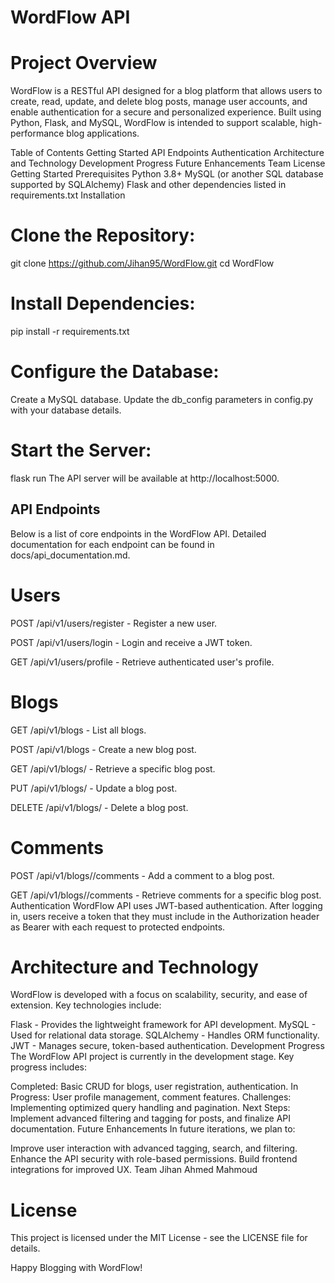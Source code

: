 # WordFlow API

# Project Overview

WordFlow is a RESTful API designed for a blog platform that allows users to create, read, update, and delete blog posts, manage user accounts, and enable authentication for a secure and personalized experience. Built using Python, Flask, and MySQL, WordFlow is intended to support scalable, high-performance blog applications.

Table of Contents
Getting Started
API Endpoints
Authentication
Architecture and Technology
Development Progress
Future Enhancements
Team
License
Getting Started
Prerequisites
Python 3.8+
MySQL (or another SQL database supported by SQLAlchemy)
Flask and other dependencies listed in requirements.txt
Installation

# Clone the Repository:

git clone https://github.com/Jihan95/WordFlow.git
cd WordFlow

# Install Dependencies:

pip install -r requirements.txt

# Configure the Database:

Create a MySQL database.
Update the db_config parameters in config.py with your database details.

# Start the Server:

flask run
The API server will be available at http://localhost:5000.

## API Endpoints

Below is a list of core endpoints in the WordFlow API. Detailed documentation for each endpoint can be found in docs/api_documentation.md.

# Users

POST /api/v1/users/register - Register a new user.

POST /api/v1/users/login - Login and receive a JWT token.

GET /api/v1/users/profile - Retrieve authenticated user's profile.

# Blogs

GET /api/v1/blogs - List all blogs.

POST /api/v1/blogs - Create a new blog post.

GET /api/v1/blogs/<id> - Retrieve a specific blog post.

PUT /api/v1/blogs/<id> - Update a blog post.

DELETE /api/v1/blogs/<id> - Delete a blog post.

# Comments

POST /api/v1/blogs/<id>/comments - Add a comment to a blog post.

GET /api/v1/blogs/<id>/comments - Retrieve comments for a specific blog post.
Authentication
WordFlow API uses JWT-based authentication. After logging in, users receive a token that they must include in the Authorization header as Bearer <token> with each request to protected endpoints.

# Architecture and Technology

WordFlow is developed with a focus on scalability, security, and ease of extension. Key technologies include:

Flask - Provides the lightweight framework for API development.
MySQL - Used for relational data storage.
SQLAlchemy - Handles ORM functionality.
JWT - Manages secure, token-based authentication.
Development Progress
The WordFlow API project is currently in the development stage. Key progress includes:

Completed: Basic CRUD for blogs, user registration, authentication.
In Progress: User profile management, comment features.
Challenges: Implementing optimized query handling and pagination.
Next Steps: Implement advanced filtering and tagging for posts, and finalize API documentation.
Future Enhancements
In future iterations, we plan to:

Improve user interaction with advanced tagging, search, and filtering.
Enhance the API security with role-based permissions.
Build frontend integrations for improved UX.
Team
Jihan Ahmed Mahmoud

# License

This project is licensed under the MIT License - see the LICENSE file for details.

Happy Blogging with WordFlow!
